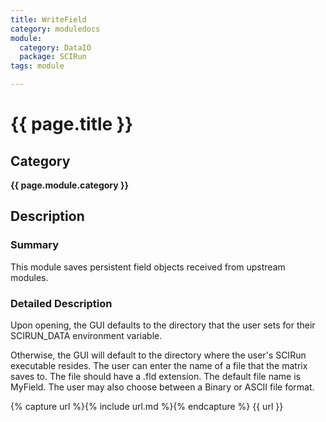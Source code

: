 ```yaml
---
title: WriteField
category: moduledocs
module:
  category: DataIO
  package: SCIRun
tags: module

---
```


# {{ page.title }}

## Category

**{{ page.module.category }}**

## Description

### Summary

This module saves persistent field objects received from upstream modules.

### Detailed Description

Upon opening, the GUI defaults to the directory that the user sets for their SCIRUN_DATA environment variable. 

Otherwise, the GUI will default to the directory where the user's SCIRun executable resides. The user can enter the name of a file that the matrix saves to. The file should have a .fld extension. The default file name is MyField. The user may also choose between a Binary or ASCII file format.

{% capture url %}{% include url.md %}{% endcapture %}
{{ url }}



